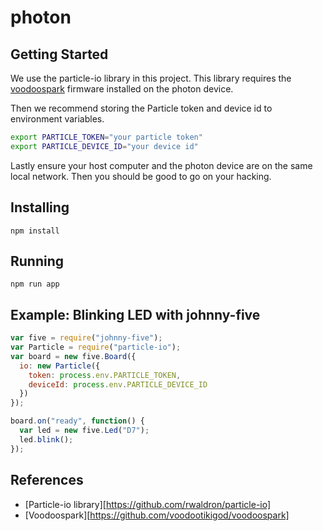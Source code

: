 # photon

## Getting Started
We use the particle-io library in this project. This library requires the [voodoospark](https://github.com/voodootikigod/voodoospark) firmware installed on the photon device.

Then we recommend storing the Particle token and device id to environment variables.

```sh
export PARTICLE_TOKEN="your particle token"
export PARTICLE_DEVICE_ID="your device id"
```

Lastly ensure your host computer and the photon device are on the same local network. Then you should be good to go on your hacking.

## Installing

`npm install`

## Running

`npm run app`

## Example: Blinking LED with johnny-five

```js
var five = require("johnny-five");
var Particle = require("particle-io");
var board = new five.Board({
  io: new Particle({
    token: process.env.PARTICLE_TOKEN,
    deviceId: process.env.PARTICLE_DEVICE_ID
  })
});

board.on("ready", function() {
  var led = new five.Led("D7");
  led.blink();
});
```

## References
- [Particle-io library][https://github.com/rwaldron/particle-io]
- [Voodoospark][https://github.com/voodootikigod/voodoospark]
